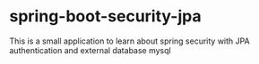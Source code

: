 # spring-boot-security-jpa
This is a small application to learn about spring security with JPA authentication and external database mysql
